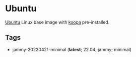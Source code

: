 # Ubuntu

[Ubuntu][] Linux base image with [koopa][] pre-installed.

## Tags

- jammy-20220421-minimal
  (**latest**; 22.04; jammy; minimal)

[koopa]: https://koopa.acidgenomics.com/
[ubuntu]: https://www.ubuntu.com/
